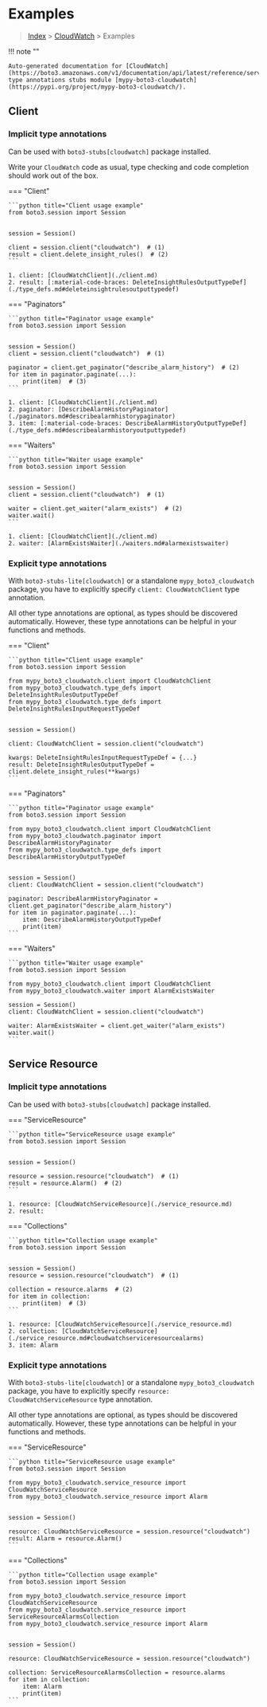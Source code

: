 # Examples

> [Index](../README.md) > [CloudWatch](./README.md) > Examples

!!! note ""

    Auto-generated documentation for [CloudWatch](https://boto3.amazonaws.com/v1/documentation/api/latest/reference/services/cloudwatch.html#CloudWatch)
    type annotations stubs module [mypy-boto3-cloudwatch](https://pypi.org/project/mypy-boto3-cloudwatch/).

## Client

### Implicit type annotations

Can be used with `boto3-stubs[cloudwatch]` package installed.

Write your `CloudWatch` code as usual,
type checking and code completion should work out of the box.


=== "Client"

    ```python title="Client usage example"
    from boto3.session import Session


    session = Session()

    client = session.client("cloudwatch")  # (1)
    result = client.delete_insight_rules()  # (2)
    ```

    1. client: [CloudWatchClient](./client.md)
    2. result: [:material-code-braces: DeleteInsightRulesOutputTypeDef](./type_defs.md#deleteinsightrulesoutputtypedef) 



=== "Paginators"

    ```python title="Paginator usage example"
    from boto3.session import Session


    session = Session()
    client = session.client("cloudwatch")  # (1)

    paginator = client.get_paginator("describe_alarm_history")  # (2)
    for item in paginator.paginate(...):
        print(item)  # (3)
    ```

    1. client: [CloudWatchClient](./client.md)
    2. paginator: [DescribeAlarmHistoryPaginator](./paginators.md#describealarmhistorypaginator)
    3. item: [:material-code-braces: DescribeAlarmHistoryOutputTypeDef](./type_defs.md#describealarmhistoryoutputtypedef) 



=== "Waiters"

    ```python title="Waiter usage example"
    from boto3.session import Session


    session = Session()
    client = session.client("cloudwatch")  # (1)

    waiter = client.get_waiter("alarm_exists")  # (2)
    waiter.wait()
    ```

    1. client: [CloudWatchClient](./client.md)
    2. waiter: [AlarmExistsWaiter](./waiters.md#alarmexistswaiter)


### Explicit type annotations

With `boto3-stubs-lite[cloudwatch]`
or a standalone `mypy_boto3_cloudwatch` package, you have to explicitly specify `client: CloudWatchClient` type annotation.

All other type annotations are optional, as types should be discovered automatically.
However, these type annotations can be helpful in your functions and methods.


=== "Client"

    ```python title="Client usage example"
    from boto3.session import Session

    from mypy_boto3_cloudwatch.client import CloudWatchClient
    from mypy_boto3_cloudwatch.type_defs import DeleteInsightRulesOutputTypeDef
    from mypy_boto3_cloudwatch.type_defs import DeleteInsightRulesInputRequestTypeDef


    session = Session()

    client: CloudWatchClient = session.client("cloudwatch")

    kwargs: DeleteInsightRulesInputRequestTypeDef = {...}
    result: DeleteInsightRulesOutputTypeDef = client.delete_insight_rules(**kwargs)
    ```



=== "Paginators"

    ```python title="Paginator usage example"
    from boto3.session import Session

    from mypy_boto3_cloudwatch.client import CloudWatchClient
    from mypy_boto3_cloudwatch.paginator import DescribeAlarmHistoryPaginator
    from mypy_boto3_cloudwatch.type_defs import DescribeAlarmHistoryOutputTypeDef


    session = Session()
    client: CloudWatchClient = session.client("cloudwatch")

    paginator: DescribeAlarmHistoryPaginator = client.get_paginator("describe_alarm_history")
    for item in paginator.paginate(...):
        item: DescribeAlarmHistoryOutputTypeDef
        print(item)
    ```



=== "Waiters"

    ```python title="Waiter usage example"
    from boto3.session import Session

    from mypy_boto3_cloudwatch.client import CloudWatchClient
    from mypy_boto3_cloudwatch.waiter import AlarmExistsWaiter

    session = Session()
    client: CloudWatchClient = session.client("cloudwatch")

    waiter: AlarmExistsWaiter = client.get_waiter("alarm_exists")
    waiter.wait()
    ```



## Service Resource

### Implicit type annotations

Can be used with `boto3-stubs[cloudwatch]` package installed.


=== "ServiceResource"

    ```python title="ServiceResource usage example"
    from boto3.session import Session


    session = Session()

    resource = session.resource("cloudwatch")  # (1)
    result = resource.Alarm()  # (2)
    ```

    1. resource: [CloudWatchServiceResource](./service_resource.md)
    2. result: 



=== "Collections"

    ```python title="Collection usage example"
    from boto3.session import Session


    session = Session()
    resource = session.resource("cloudwatch")  # (1)

    collection = resource.alarms  # (2)
    for item in collection:
        print(item)  # (3)
    ```

    1. resource: [CloudWatchServiceResource](./service_resource.md)
    2. collection: [CloudWatchServiceResource](./service_resource.md#cloudwatchserviceresourcealarms)
    3. item: Alarm


### Explicit type annotations

With `boto3-stubs-lite[cloudwatch]`
or a standalone `mypy_boto3_cloudwatch` package, you have to explicitly specify
`resource: CloudWatchServiceResource` type annotation.

All other type annotations are optional, as types should be discovered automatically.
However, these type annotations can be helpful in your functions and methods.



=== "ServiceResource"

    ```python title="ServiceResource usage example"
    from boto3.session import Session

    from mypy_boto3_cloudwatch.service_resource import CloudWatchServiceResource
    from mypy_boto3_cloudwatch.service_resource import Alarm


    session = Session()

    resource: CloudWatchServiceResource = session.resource("cloudwatch")
    result: Alarm = resource.Alarm()
    ```



=== "Collections"

    ```python title="Collection usage example"
    from boto3.session import Session

    from mypy_boto3_cloudwatch.service_resource import CloudWatchServiceResource
    from mypy_boto3_cloudwatch.service_resource import ServiceResourceAlarmsCollection
    from mypy_boto3_cloudwatch.service_resource import Alarm


    session = Session()

    resource: CloudWatchServiceResource = session.resource("cloudwatch")
    
    collection: ServiceResourceAlarmsCollection = resource.alarms
    for item in collection:
        item: Alarm
        print(item)
    ```

